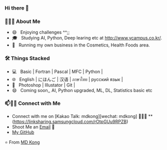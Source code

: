 ### Hi there 👋

<h3> 👨🏻‍💻 About Me </h3>

- 😄 &nbsp; Enjoying challenges ^^;;
- 🎓 &nbsp; Studying AI, Python, Deep learing etc at http://www.ycampus.co.kr/.
- 🌱 &nbsp; Running my own business in the Cosmetics, Health Foods area.

<h3>🛠 Things Stacked</h3>

- 💻 &nbsp; Basic | Fortran | Pascal | MFC | Python | 
- 🌐 &nbsp; English | にほんご | 汉语 | ภาษาไทย | русский язык |
- 🔧 &nbsp; Photoshop | Illustator | Git | 
- 😄 &nbsp; Coming soon,, AI, Python upgraded, ML, DL, Statistics basic etc

### 📫🤝🏻 Connect with Me

 - Connect with me on [Kakao Talk: mdkong][wechat: mdkong] 👨🏻‍💻 **(https://linksharing.samsungcloud.com/rOtpGUu9RPZB)
 - Shoot Me an [Email](mailto:mdkong@gmail.com) 💌
 - [My GitHub](https://github.com/mdkong)

 ⭐️ From [MD Kong](https://happygiver.com)


<!--
**mdkong/mdkong** is a ✨ _special_ ✨ repository because its `README.md` (this file) appears on your GitHub profile.

Here are some ideas to get you started:

- 🔭 I’m currently working on ...
- 🌱 I’m currently learning ...
- 👯 I’m looking to collaborate on ...
- 🤔 I’m looking for help with ...
- 💬 Ask me about ...
- 📫 How to reach me: ...
- 😄 Pronouns: ...
- ⚡ Fun fact: ...
-->

